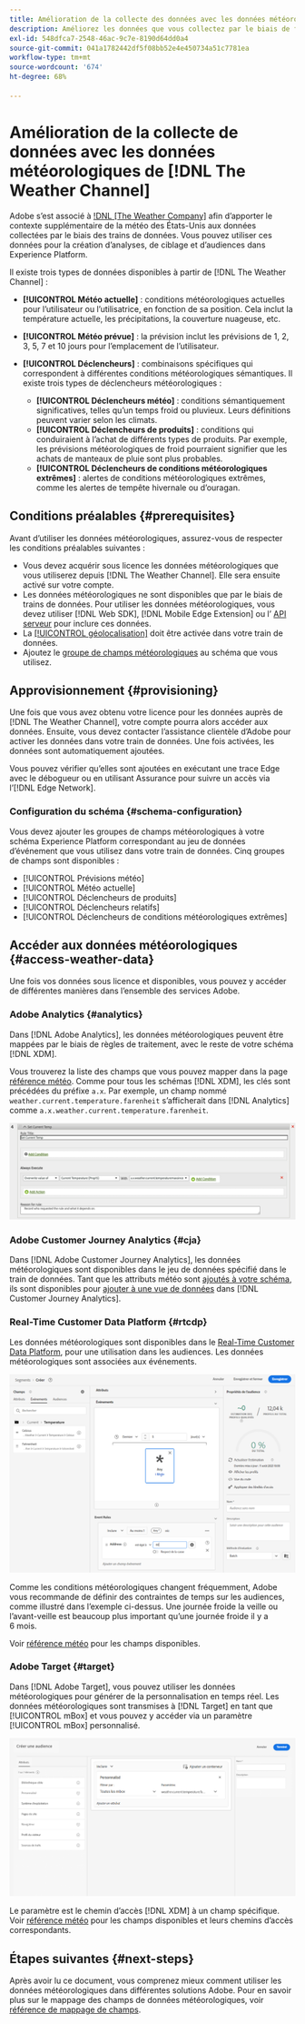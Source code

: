 ```yaml
---
title: Amélioration de la collecte des données avec les données météorologiques provenant de DNL Le canal météo
description: Améliorez les données que vous collectez par le biais de flux de données avec les données météorologiques issues de DNL The Weather Channel.
exl-id: 548dfca7-2548-46ac-9c7e-8190d64dd0a4
source-git-commit: 041a1782442df5f08bb52e4e450734a51c7781ea
workflow-type: tm+mt
source-wordcount: '674'
ht-degree: 68%

---
```


# Amélioration de la collecte de données avec les données météorologiques de [!DNL The Weather Channel]

Adobe s’est associé à [!DNL [The Weather Company]](https://www.ibm.com/weather) afin d’apporter le contexte supplémentaire de la météo des États-Unis aux données collectées par le biais des trains de données. Vous pouvez utiliser ces données pour la création d’analyses, de ciblage et d’audiences dans Experience Platform.

Il existe trois types de données disponibles à partir de [!DNL The Weather Channel] :

* **[!UICONTROL Météo actuelle]** : conditions météorologiques actuelles pour l’utilisateur ou l’utilisatrice, en fonction de sa position. Cela inclut la température actuelle, les précipitations, la couverture nuageuse, etc.
* **[!UICONTROL Météo prévue]** : la prévision inclut les prévisions de 1, 2, 3, 5, 7 et 10 jours pour l’emplacement de l’utilisateur.
* **[!UICONTROL Déclencheurs]** : combinaisons spécifiques qui correspondent à différentes conditions météorologiques sémantiques. Il existe trois types de déclencheurs météorologiques :

   * **[!UICONTROL Déclencheurs météo]** : conditions sémantiquement significatives, telles qu’un temps froid ou pluvieux. Leurs définitions peuvent varier selon les climats.
   * **[!UICONTROL Déclencheurs de produits]** : conditions qui conduiraient à l’achat de différents types de produits. Par exemple, les prévisions météorologiques de froid pourraient signifier que les achats de manteaux de pluie sont plus probables.
   * **[!UICONTROL Déclencheurs de conditions météorologiques extrêmes]** : alertes de conditions météorologiques extrêmes, comme les alertes de tempête hivernale ou d’ouragan.

## Conditions préalables {#prerequisites}

Avant d’utiliser les données météorologiques, assurez-vous de respecter les conditions préalables suivantes :

* Vous devez acquérir sous licence les données météorologiques que vous utiliserez depuis [!DNL The Weather Channel]. Elle sera ensuite activé sur votre compte.
* Les données météorologiques ne sont disponibles que par le biais de trains de données. Pour utiliser les données météorologiques, vous devez utiliser [!DNL Web SDK], [!DNL Mobile Edge Extension] ou l’ [API serveur](../../server-api/overview.md) pour inclure ces données.
* La [[!UICONTROL géolocalisation]](../configure.md#advanced-options) doit être activée dans votre train de données.
* Ajoutez le [groupe de champs météorologiques](#schema-configuration) au schéma que vous utilisez.

## Approvisionnement {#provisioning}

Une fois que vous avez obtenu votre licence pour les données auprès de [!DNL The Weather Channel], votre compte pourra alors accéder aux données. Ensuite, vous devez contacter l’assistance clientèle d’Adobe pour activer les données dans votre train de données. Une fois activées, les données sont automatiquement ajoutées.

Vous pouvez vérifier qu’elles sont ajoutées en exécutant une trace Edge avec le débogueur ou en utilisant Assurance pour suivre un accès via l’[!DNL Edge Network].

### Configuration du schéma {#schema-configuration}

Vous devez ajouter les groupes de champs météorologiques à votre schéma Experience Platform correspondant au jeu de données d’événement que vous utilisez dans votre train de données. Cinq groupes de champs sont disponibles :

* [!UICONTROL Prévisions météo]
* [!UICONTROL Météo actuelle]
* [!UICONTROL Déclencheurs de produits]
* [!UICONTROL Déclencheurs relatifs]
* [!UICONTROL Déclencheurs de conditions météorologiques extrêmes]

## Accéder aux données météorologiques {#access-weather-data}

Une fois vos données sous licence et disponibles, vous pouvez y accéder de différentes manières dans l’ensemble des services Adobe.

### Adobe Analytics {#analytics}

Dans [!DNL Adobe Analytics], les données météorologiques peuvent être mappées par le biais de règles de traitement, avec le reste de votre schéma [!DNL XDM].

Vous trouverez la liste des champs que vous pouvez mapper dans la page [référence météo](weather-reference.md). Comme pour tous les schémas [!DNL XDM], les clés sont précédées du préfixe `a.x`. Par exemple, un champ nommé `weather.current.temperature.farenheit` s’afficherait dans [!DNL Analytics] comme `a.x.weather.current.temperature.farenheit`.

![Interface des règles de traitement](../assets/data-enrichment/weather/processing-rules.png)

### Adobe Customer Journey Analytics {#cja}

Dans [!DNL Adobe Customer Journey Analytics], les données météorologiques sont disponibles dans le jeu de données spécifié dans le train de données. Tant que les attributs météo sont [ajoutés à votre schéma](#prerequisites-prerequisites), ils sont disponibles pour [ajouter à une vue de données](https://experienceleague.adobe.com/docs/analytics-platform/using/cja-dataviews/create-dataview.html?lang=fr) dans [!DNL Customer Journey Analytics].

### Real-Time Customer Data Platform {#rtcdp}

Les données météorologiques sont disponibles dans le [Real-Time Customer Data Platform](../../rtcdp/overview.md), pour une utilisation dans les audiences. Les données météorologiques sont associées aux événements.

![Créateur de segments affichant les événements météorologiques](../assets/data-enrichment/weather/schema-builder.png)

Comme les conditions météorologiques changent fréquemment, Adobe vous recommande de définir des contraintes de temps sur les audiences, comme illustré dans l’exemple ci-dessus. Une journée froide la veille ou l’avant-veille est beaucoup plus important qu’une journée froide il y a 6 mois.

Voir [référence météo](weather-reference.md) pour les champs disponibles.

### Adobe Target {#target}

Dans [!DNL Adobe Target], vous pouvez utiliser les données météorologiques pour générer de la personnalisation en temps réel. Les données météorologiques sont transmises à [!DNL Target] en tant que [!UICONTROL mBox] et vous pouvez y accéder via un paramètre [!UICONTROL mBox] personnalisé.

![Créateur d’audience cible](../assets/data-enrichment/weather/target-audience-builder.png)

Le paramètre est le chemin d’accès [!DNL XDM] à un champ spécifique. Voir [référence météo](weather-reference.md) pour les champs disponibles et leurs chemins d’accès correspondants.

## Étapes suivantes {#next-steps}

Après avoir lu ce document, vous comprenez mieux comment utiliser les données météorologiques dans différentes solutions Adobe. Pour en savoir plus sur le mappage des champs de données météorologiques, voir [référence de mappage de champs](weather-reference.md).
